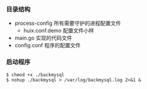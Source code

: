 ### 目录结构
- process-config 所有需要守护的进程配置文件
    - huix.conf.demo 配置文件小样
- main.go 实现的代码文件
- config.conf 程序的配置文件


### 启动程序
```
$ chmod +x ./backmysql
$ nohup ./backmysql > /var/log/backmysql.log 2>&1 &
```